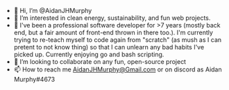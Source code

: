 - 👋 Hi, I’m @AidanJHMurphy
- 👀 I’m interested in clean energy, sustainability, and fun web projects.
- 🌱 I've been a professional software developer for >7 years (mostly back end, but a fair amount of front-end thrown in there too.). I'm currently trying to re-teach myself to code again from "scratch" (as mush as I can pretent to not know thing) so that I can unlearn any bad habits I've picked up. Currently enjoying go and bash scripting.
- 💞️ I’m looking to collaborate on any fun, open-source project
- 📫 How to reach me AidanJHMurphy@Gmail.com or on discord as Aidan Murphy#4673
